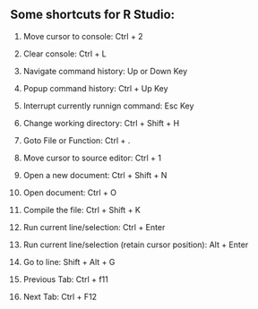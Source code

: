 ## Some shortcuts for R Studio:

1. Move cursor to console:
Ctrl + 2

2. Clear console:
Ctrl + L

3. Navigate command history:
Up or Down Key

4. Popup command history:
Ctrl + Up Key

5. Interrupt currently runnign command:
Esc Key

6. Change working directory:
Ctrl + Shift + H

7. Goto File or Function:
Ctrl + .

8. Move cursor to source editor:
Ctrl + 1

9. Open a new document:
Ctrl + Shift + N

10. Open document:
Ctrl + O

11. Compile the file:
Ctrl + Shift + K

12. Run current line/selection:
Ctrl + Enter

13. Run current line/selection (retain cursor position):
Alt + Enter

14. Go to line:
Shift + Alt + G

15. Previous Tab:
Ctrl + f11

16.  Next Tab:
Ctrl + F12
